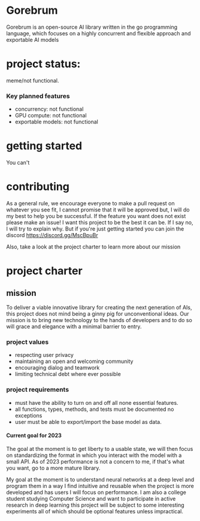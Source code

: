 #  Gorebrum

 Gorebrum is an open-source AI library written in the go programming language, which focuses on a highly concurrent and flexible approach and exportable AI models


# project status: 
meme/not functional.

### Key planned features 
- concurrency: not functional 
- GPU compute: not functional
- exportable models: not functional

# getting started 
You can't 

# contributing 

As a general rule, we encourage everyone to make a pull request on whatever you see fit, I cannot promise that it will be approved but, I will do my best to help you be successful. If the feature you want does not exist please make an issue! I want this project to be the best it can be. If I say no, I will try to explain why. But if you're just getting started you can join the discord https://discord.gg/MscBpuBr

Also, take a look at the project charter to learn more about our mission   

# project charter

## mission 

To deliver a viable innovative library for creating the next generation of AIs, this project does not mind being a ginny pig for unconventional ideas. Our mission is to bring new technology to the hands of developers and to do so will grace and elegance with a minimal barrier to entry. 

### project values 
- respecting user privacy
- maintaining an open and welcoming community
- encouraging dialog and teamwork
- limiting technical debt where ever possible 

### project requirements 
- must have the ability to turn on and off all none essential features. 
- all functions, types, methods, and tests must be documented no exceptions 
- user must be able to export/import the base model as data. 

#### Current goal for 2023 

The goal at the moment is to get liberty to a usable state, we will then focus on standardizing the format in which you interact with the model with a small API. As of 2023 performance is not a concern to me, if that's what you want, go to a more mature library. 

My goal at the moment is to understand neural networks at a deep level and program them in a way I find intuitive and reusable when the project is more developed and has users I will focus on performance. I am also a college student studying Computer Science and want to participate in active research in deep learning this project will be subject to some interesting experiments all of which should be optional features unless impractical. 

